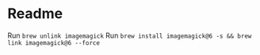 # Readme

Run `brew unlink imagemagick`
Run `brew install imagemagick@6 -s && brew link imagemagick@6 --force`
